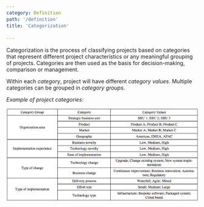 ```yaml
---
category: Definition
path: '/definition'
title: 'Categorization'

---
```


Categorization is the process of classifying projects based on categories that represent different project
characteristics or any meaningful grouping of projects. Categories are then used as the basis for decision-making,
comparison or management.

Within each _category_, project will have different _category values_. Multiple categories can be grouped in _category groups_.

_Example of project categories:_

![alt text](../images/def_categories.png "Example of project categories")
